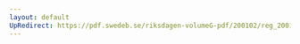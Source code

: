 ```yaml
---
layout: default
UpRedirect: https://pdf.swedeb.se/riksdagen-volumeG-pdf/200102/reg_200102/reg_200102_0495.pdf
---
```

